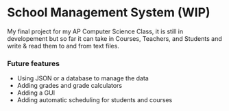 # School Management System (WIP)
My final project for my AP Computer Science Class, it is still in developement but so far it can take in Courses, Teachers, and Students and write & read them to and from text files.

### Future features
* Using JSON or a database to manage the data
* Adding grades and grade calculators
* Adding a GUI
* Adding automatic scheduling for students and courses